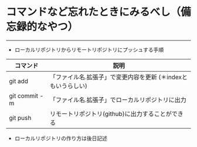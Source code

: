 # コマンドなど忘れたときにみるべし（備忘録的なやつ）
 ---
  * ローカルリポジトリからリモートリポジトリにプッシュする手順


 |コマンド      |説明 |
 |-------------|-----|
 |git add      |「ファイル名.拡張子」で変更内容を更新 (＊indexともいうらしい)
 |git commit -m|「ファイル名.拡張子」でローカルリポジトリに出力
 |git push     |  リモートリポジトリ(github)に出力することができる


 * ローカルリポジトリの作り方は後日記述
